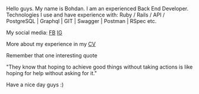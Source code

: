 Hello guys. My name is Bohdan. I am an experienced Back End Developer.
Technologies I use and have experience with: 
Ruby / Rails / API / PostgreSQL | Graphql | GIT | Swagger | Postman | RSpec etc.

My social media:
<a href="https://www.facebook.com/bohdan.vakh">FB</a>
<a href="https://www.instagram.com/bohdanvakh/?hl=uk">IG</a>

More about my experience in my <a href="https://drive.google.com/file/d/1u4rQENCuTY82Wpkf0Tl0fdgt6GKdWt2n/view?usp=sharing">CV</a>

Remember that one interesting quote 

"They know that hoping to achieve good things without taking actions 
is like hoping for help without asking for it."

Have a nice day guys :)
